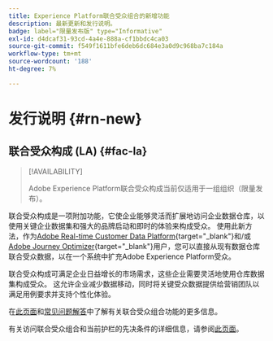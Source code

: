 ```yaml
---
title: Experience Platform联合受众组合的新增功能
description: 最新更新和发行说明。
badge: label="限量发布版" type="Informative"
exl-id: d4dcaf31-93cd-4a4e-888a-cf1bbdc4ca03
source-git-commit: f549f1611bfe6deb6dc684e3a0d9c968ba7c184a
workflow-type: tm+mt
source-wordcount: '188'
ht-degree: 7%

---
```


# 发行说明 {#rn-new}

## 联合受众构成 (LA) {#fac-la}

>[!AVAILABILITY]
>
>Adobe Experience Platform联合受众构成当前仅适用于一组组织（限量发布）。
>

联合受众构成是一项附加功能，它使企业能够灵活而扩展地访问企业数据仓库，以使用关键企业数据集和强大的品牌启动和即时的体验来构成受众。 使用此新方法，作为[Adobe Real-time Customer Data Platform](https://experienceleague.adobe.com/zh-hans/docs/experience-platform/segmentation/home){target="_blank"}和/或[Adobe Journey Optimizer](https://experienceleague.adobe.com/zh-hans/docs/journey-optimizer/using/ajo-home){target="_blank"}用户，您可以直接从现有数据仓库联合受众数据，以在一个系统中扩充Adobe Experience Platform受众。

联合受众构成可满足企业日益增长的市场需求，这些企业需要灵活地使用仓库数据集构成受众。 这允许企业减少数据移动，同时将关键受众数据提供给营销团队以满足用例要求并支持个性化体验。 

在[此页面](get-started.md)和[常见问题解答](faq.md)中了解有关联合受众组合功能的更多信息。

有关访问联合受众组合和当前护栏的先决条件的详细信息，请参阅[此页面](access-prerequisites.md)。


